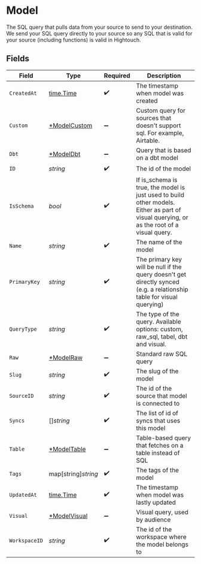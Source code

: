 # Model

The SQL query that pulls data from your source to send to your destination.
We send your SQL query directly to your source so any SQL that is valid for your source (including functions) is valid in Hightouch.


## Fields

| Field                                                                                                                                    | Type                                                                                                                                     | Required                                                                                                                                 | Description                                                                                                                              |
| ---------------------------------------------------------------------------------------------------------------------------------------- | ---------------------------------------------------------------------------------------------------------------------------------------- | ---------------------------------------------------------------------------------------------------------------------------------------- | ---------------------------------------------------------------------------------------------------------------------------------------- |
| `CreatedAt`                                                                                                                              | [time.Time](https://pkg.go.dev/time#Time)                                                                                                | :heavy_check_mark:                                                                                                                       | The timestamp when model was created                                                                                                     |
| `Custom`                                                                                                                                 | [*ModelCustom](../../models/shared/modelcustom.md)                                                                                       | :heavy_minus_sign:                                                                                                                       | Custom query for sources that doesn't support sql. For example, Airtable.                                                                |
| `Dbt`                                                                                                                                    | [*ModelDbt](../../models/shared/modeldbt.md)                                                                                             | :heavy_minus_sign:                                                                                                                       | Query that is based on a dbt model                                                                                                       |
| `ID`                                                                                                                                     | *string*                                                                                                                                 | :heavy_check_mark:                                                                                                                       | The id of the model                                                                                                                      |
| `IsSchema`                                                                                                                               | *bool*                                                                                                                                   | :heavy_check_mark:                                                                                                                       | If is_schema is true, the model is just used to build other models.<br/>Either as part of visual querying, or as the root of a visual query. |
| `Name`                                                                                                                                   | *string*                                                                                                                                 | :heavy_check_mark:                                                                                                                       | The name of the model                                                                                                                    |
| `PrimaryKey`                                                                                                                             | *string*                                                                                                                                 | :heavy_check_mark:                                                                                                                       | The primary key will be null if the query doesn't get directly synced (e.g. a relationship table for visual querying)                    |
| `QueryType`                                                                                                                              | *string*                                                                                                                                 | :heavy_check_mark:                                                                                                                       | The type of the query. Available options: custom, raw_sql, tabel, dbt and visual.                                                        |
| `Raw`                                                                                                                                    | [*ModelRaw](../../models/shared/modelraw.md)                                                                                             | :heavy_minus_sign:                                                                                                                       | Standard raw SQL query                                                                                                                   |
| `Slug`                                                                                                                                   | *string*                                                                                                                                 | :heavy_check_mark:                                                                                                                       | The slug of the model                                                                                                                    |
| `SourceID`                                                                                                                               | *string*                                                                                                                                 | :heavy_check_mark:                                                                                                                       | The id of the source that model is connected to                                                                                          |
| `Syncs`                                                                                                                                  | []*string*                                                                                                                               | :heavy_check_mark:                                                                                                                       | The list of id of syncs that uses this model                                                                                             |
| `Table`                                                                                                                                  | [*ModelTable](../../models/shared/modeltable.md)                                                                                         | :heavy_minus_sign:                                                                                                                       | Table-based query that fetches on a table instead of SQL                                                                                 |
| `Tags`                                                                                                                                   | map[string]*string*                                                                                                                      | :heavy_check_mark:                                                                                                                       | The tags of the model                                                                                                                    |
| `UpdatedAt`                                                                                                                              | [time.Time](https://pkg.go.dev/time#Time)                                                                                                | :heavy_check_mark:                                                                                                                       | The timestamp when model was lastly updated                                                                                              |
| `Visual`                                                                                                                                 | [*ModelVisual](../../models/shared/modelvisual.md)                                                                                       | :heavy_minus_sign:                                                                                                                       | Visual query, used by audience                                                                                                           |
| `WorkspaceID`                                                                                                                            | *string*                                                                                                                                 | :heavy_check_mark:                                                                                                                       | The id of the workspace where the model belongs to                                                                                       |